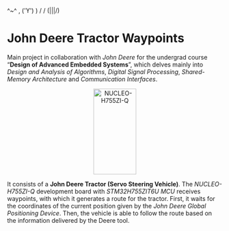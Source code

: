   ^~^  ,
 ('Y') )
 /   \/ 
(\|||/)

# John Deere Tractor Waypoints

Main project in collaboration with *John Deere* for the undergrad course “**Design of Advanced Embedded Systems**”, which delves mainly into *Design and Analysis of Algorithms*, *Digital Signal Processing*, *Shared-Memory Architecture* and *Communication Interfaces*.

<p align="center">
  <img src="https://github.com/user-attachments/assets/b687bccc-9adf-476f-9d3e-f90a392c2321" alt = "NUCLEO-H755ZI-Q" width="100" height="200"/>
</p>

It consists of a **John Deere Tractor (Servo Steering Vehicle)**. The *NUCLEO-H755ZI-Q* development board with *STM32H755ZIT6U MCU* receives waypoints, with which it generates a route for the tractor. First, it waits for the coordinates of the current position given by the *John Deere Global Positioning Device*. Then, the vehicle is able to follow the route based on the information delivered by the Deere tool.
